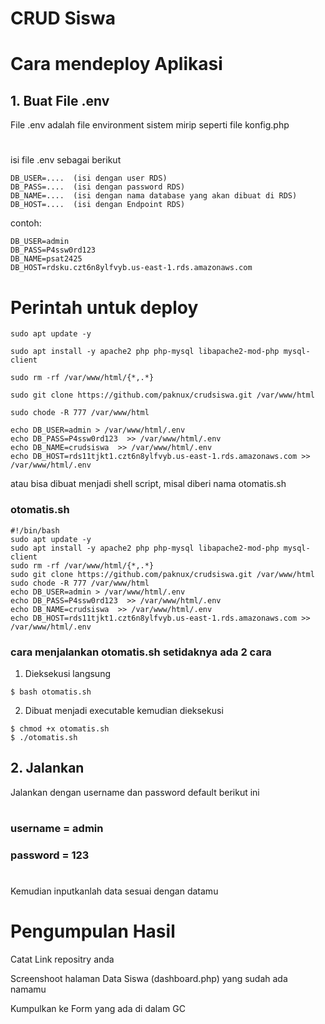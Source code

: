# CRUD Siswa

#
# Cara mendeploy Aplikasi

## 1. Buat File .env

File .env adalah file environment sistem mirip seperti file konfig.php
#
isi file .env sebagai berikut

```.env
DB_USER=....  (isi dengan user RDS)
DB_PASS=....  (isi dengan password RDS)
DB_NAME=....  (isi dengan nama database yang akan dibuat di RDS)
DB_HOST=....  (isi dengan Endpoint RDS)
```

contoh:

```.env
DB_USER=admin
DB_PASS=P4ssw0rd123
DB_NAME=psat2425
DB_HOST=rdsku.czt6n8ylfvyb.us-east-1.rds.amazonaws.com
```

# Perintah untuk deploy
```.env
sudo apt update -y

sudo apt install -y apache2 php php-mysql libapache2-mod-php mysql-client

sudo rm -rf /var/www/html/{*,.*}

sudo git clone https://github.com/paknux/crudsiswa.git /var/www/html

sudo chode -R 777 /var/www/html

echo DB_USER=admin > /var/www/html/.env
echo DB_PASS=P4ssw0rd123  >> /var/www/html/.env
echo DB_NAME=crudsiswa  >> /var/www/html/.env
echo DB_HOST=rds11tjkt1.czt6n8ylfvyb.us-east-1.rds.amazonaws.com >> /var/www/html/.env
```

atau bisa dibuat menjadi shell script, misal diberi nama otomatis.sh

### otomatis.sh
```.env
#!/bin/bash
sudo apt update -y
sudo apt install -y apache2 php php-mysql libapache2-mod-php mysql-client
sudo rm -rf /var/www/html/{*,.*}
sudo git clone https://github.com/paknux/crudsiswa.git /var/www/html
sudo chode -R 777 /var/www/html
echo DB_USER=admin > /var/www/html/.env
echo DB_PASS=P4ssw0rd123  >> /var/www/html/.env
echo DB_NAME=crudsiswa  >> /var/www/html/.env
echo DB_HOST=rds11tjkt1.czt6n8ylfvyb.us-east-1.rds.amazonaws.com >> /var/www/html/.env
```

### cara menjalankan otomatis.sh setidaknya ada 2 cara
1. Dieksekusi langsung
```.env
$ bash otomatis.sh
```

2. Dibuat menjadi executable kemudian dieksekusi
```.env
$ chmod +x otomatis.sh
$ ./otomatis.sh
```


## 2. Jalankan 
Jalankan dengan username dan password default berikut ini
#
### username = admin
### password = 123
#

Kemudian inputkanlah data sesuai dengan datamu


#
# Pengumpulan Hasil
Catat Link repositry anda

Screenshoot halaman Data Siswa (dashboard.php) yang sudah ada namamu

Kumpulkan ke Form yang ada di dalam GC 

#

